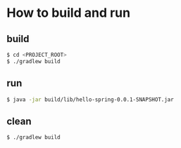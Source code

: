# How to build and run

## build
```bash
$ cd <PROJECT_ROOT>
$ ./gradlew build
```
## run
```bash
$ java -jar build/lib/hello-spring-0.0.1-SNAPSHOT.jar
```
## clean
```bash
$ ./gradlew build
```